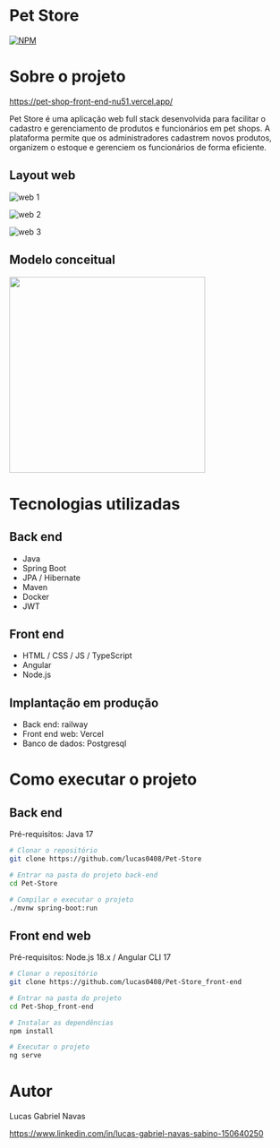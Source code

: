 # Pet Store
[![NPM](https://img.shields.io/npm/l/react)](https://github.com/lucas0408/Pet-Store/blob/main/LICENSE) 

# Sobre o projeto

https://pet-shop-front-end-nu51.vercel.app/

Pet Store é uma aplicação web full stack desenvolvida para facilitar o cadastro e gerenciamento de produtos e funcionários em pet shops. A plataforma permite que os administradores cadastrem novos produtos, organizem o estoque e gerenciem os funcionários de forma eficiente.

## Layout web
![web 1](https://github.com/user-attachments/assets/a265b082-f884-4747-a24c-a8e9249aa57a)

![web 2](https://github.com/user-attachments/assets/4f0166ab-4f89-4296-b466-ee0a37ec5cef)

![web 3](https://github.com/user-attachments/assets/5979ea22-6ed1-4ed3-8938-62dd9d25c1d1)

## Modelo conceitual
<img src="https://github.com/user-attachments/assets/71e564cd-0543-4d72-8ca5-dc85b44969bd" width="350">

# Tecnologias utilizadas
## Back end
- Java
- Spring Boot
- JPA / Hibernate
- Maven
- Docker
- JWT
## Front end
- HTML / CSS / JS / TypeScript
- Angular
- Node.js
## Implantação em produção
- Back end: railway
- Front end web: Vercel
- Banco de dados: Postgresql

# Como executar o projeto

## Back end
Pré-requisitos: Java 17

```bash
# Clonar o repositório
git clone https://github.com/lucas0408/Pet-Store

# Entrar na pasta do projeto back-end
cd Pet-Store

# Compilar e executar o projeto
./mvnw spring-boot:run
```

## Front end web
Pré-requisitos: Node.js 18.x / Angular CLI 17

```bash
# Clonar o repositório
git clone https://github.com/lucas0408/Pet-Store_front-end

# Entrar na pasta do projeto
cd Pet-Shop_front-end

# Instalar as dependências
npm install

# Executar o projeto
ng serve
```

# Autor

Lucas Gabriel Navas

https://www.linkedin.com/in/lucas-gabriel-navas-sabino-150640250
